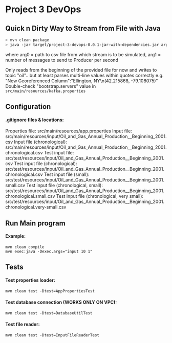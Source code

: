 # Project 3 DevOps

## Quick n Dirty Way to Stream from File with Java

```bash
> mvn clean package
> java -jar target/project-3-devops-0.0.1-jar-with-dependencies.jar arg0 arg1
```

where arg0 = path to csv file from which stream is to be simulated, arg1 = number of messages to send to Producer per second

Only reads from the beginning of the provided file for now and writes to topic "oil".. but at least parses multi-line values within quotes correctly e.g. "New Georeferenced Column":"Ellington, NY\n(42.215868, -79.108075)"
Double-check "bootstrap.servers" value in `src/main/resources/kafka.properties`


## Configuration
#### .gitignore files & locations:
Properties file: src/main/resources/app.properties
Input file: src/main/resources/input/Oil_and_Gas_Annual_Production__Beginning_2001.csv
Input file (chronological): src/main/resources/input/Oil_and_Gas_Annual_Production__Beginning_2001.chronological.csv
Test input file: src/test/resources/input/Oil_and_Gas_Annual_Production__Beginning_2001.csv
Test input file (chronological): src/test/resources/input/Oil_and_Gas_Annual_Production__Beginning_2001.chronological.csv
Test input file (small): src/test/resources/input/Oil_and_Gas_Annual_Production__Beginning_2001.small.csv
Test input file (chronological, small): src/test/resources/input/Oil_and_Gas_Annual_Production__Beginning_2001.chronological.small.csv
Test input file (chronological, very small): src/test/resources/input/Oil_and_Gas_Annual_Production__Beginning_2001.chronological.very-small.csv

## Run Main program
#### Example:
    mvn clean compile
    mvn exec:java -Dexec.args="input 10 1"

## Tests
#### Test properties loader:
    mvn clean test -Dtest=AppPropertiesTest
#### Test database connection (WORKS ONLY ON VPC):
    mvn clean test -Dtest=DatabaseUtilTest
#### Test file reader:
    mvn clean test -Dtest=InputFileReaderTest
```
